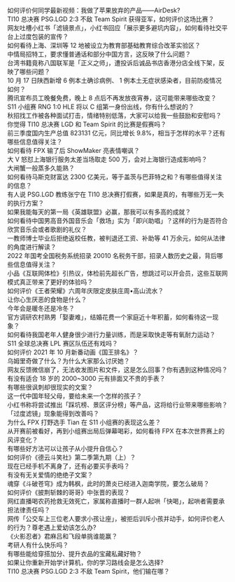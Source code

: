 如何评价何同学最新视频：我做了苹果放弃的产品——AirDesk?  
TI10 总决赛 PSG.LGD 2:3 不敌 Team Spirit 获得亚军，如何评价这场比赛？  
网友吐槽小红书「滤镜景点」，小红书回应「展示更多避坑内容」，如何看待社交平台上过度包装的宣传？  
如何看待上海、深圳等 12 地被设立为教育部基础教育综合改革实验区？  
中情局招特工，要求懂普通话和部分中国方言，这反映了什么问题？  
台湾书籍竟称八国联军是「正义之师」，遭投诉后诚品书店香港分店全线下架，反映了哪些问题？  
10 月 17 日陕西新增 6 例本土确诊病例、 1 例本土无症状感染者，目前防疫情况如何？  
腾讯宣布员工晚餐免费，晚上 8 点后不再发放夜宵券，这可能带来哪些改变？  
S11 小组赛 RNG 1:0 HLE 将以 C 组第一身份出线，你有什么想说的？  
秋招找工作被各种面试打击，情绪特别低落，大家可以给我一些鼓励和安慰吗？  
你觉得 TI10 总决赛 LGD 和 Team Spirit 的比赛是假赛吗？  
前三季度国内生产总值 823131 亿元，同比增长 9.8%，相当于怎样的水平？还有哪些信息值得关注？  
如何看待 FPX 输了后 ShowMaker 亮表情嘲讽？  
大 V 怒怼上海银行服务太差当场取走 500 万，会对上海银行造成影响吗？  
大闸蟹一般蒸多久能熟？  
如何看待马斯克财富达 2300 亿美元，等于盖茨与巴菲特之和？有哪些值得关注的信息？  
有人说 PSG.LGD 教练张宁在 TI10 总决赛打假赛，如果是真的，有哪些万无一失的执行方案？  
如果我能每天的第一局《英雄联盟》必赢，那我可以有多高的成就？  
如何看待中国男高音外国音乐会「救场」实为「即兴助唱」？这样的行为是否符合欣赏音乐会或者歌剧的礼仪？  
一教师博士毕业后拒绝返校任教，被判退还工资、补助等 41 万余元，如何从法律的角度进行解读？  
2022 年国考全国税务系统招录 20010 名税务干部，招录人数历史之最，背后哪些信息值得关注？  
小品《互联网体检》引热议，体检前先超长广告，想跳过可以开会员，这些互联网模式真正带来了更好的体验吗？  
如何评价《王者荣耀》六周年庆限定皮肤庄周•高山流水？  
让你心生厌恶的食物是什么？  
今年会是暖冬还是冷冬？  
官方调研农村熟男「娶妻难」，结婚花费一个家庭近十年积蓄，如何看待这一现象？  
如何看待我国老年人健身很少进行力量训练，而是采取快走等有氧耐力运动？  
S11 全球总决赛 LPL 赛区队伍还有戏吗？  
如何评价 2021 年 10 月新番动画《国王排名》？  
乌姆里奇做了什么？为什么大家那么讨厌她？  
网友反馈微信崩了，无法收发图片和文件，这是怎么回事？你有遇到这种情况吗？  
有没有适合 18 岁的 2000~3000 元有排面又不贵的手表？  
有哪些很讽刺却很现实的文案？  
这一代中国年轻父母，要给未来一个怎样的孩子？  
小红书称将尝试推出「踩坑榜、景区评分榜」等产品，这将给行业带来哪些影响？「过度滤镜」现象能得到改善吗？  
为什么 FPX 打野选手 Tian 在 S11 小组赛的表现这么差？  
从开赛前被看好，再到小组赛出局后弹幕喝彩，如何看待 FPX 在本次世界赛上的风评变化？  
有哪些好方法可以让孩子从小提升自信心？  
如何评价《德云斗笑社》第二季第九期（上）？  
现在已经手机不离身了，还有必要买手表吗？  
有没有无关爱情的绝绝子文案？  
魂穿《斗破苍穹》成为韩枫，此时的萧炎已经进入迦南学院，要怎么破局？  
如何评价《披荆斩棘的哥哥》中张晋的表现？  
网红直播喝农药抢救无效死亡，家属称直播时一群人起哄「快喝」，起哄者需要承担法律责任吗？  
网传「公交车上三位老人要求小孩让座」，被拒后训斥小孩并动手，如何评价老人的行为？尊老遇上爱幼该怎么办?  
《火影忍者》君麻吕和飞段单挑谁能赢？  
考研人有什么快乐吗？  
有哪些能给穿搭加分、提升衣品的宝藏私藏好物？  
如果让你重新开始学计算机，你的学习路线会是怎么选择?  
TI10 总决赛 PSG.LGD 2:3 不敌 Team Spirit，他们输在哪？  
